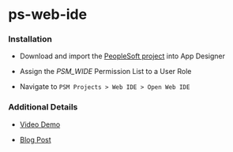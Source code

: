 # ps-web-ide

### Installation
- Download and import the [PeopleSoft project](https://github.com/coltonfischer/ps-web-ide/raw/master/PSM_PS_WEB_IDE.zip) into App Designer

- Assign the _PSM_WIDE_ Permission List to a User Role

- Navigate to `PSM Projects > Web IDE > Open Web IDE`

### Additional Details
- [Video Demo](https://www.youtube.com/watch?v=99JV-53VFkQ)

- [Blog Post](https://www.peoplesoftmods.com/tips-and-tricks/online-peoplecode-editor/)

